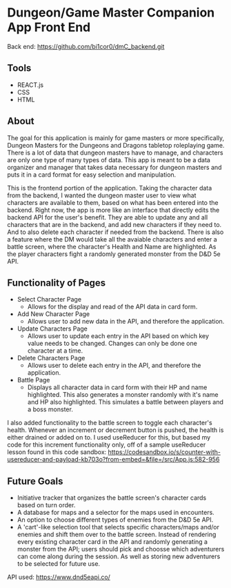 # Dungeon/Game Master Companion App Front End
Back end: https://github.com/bi1cor0/dmC_backend.git

## Tools
- REACT.js
- CSS
- HTML

## About
The goal for this application is mainly for game masters or more specifically, Dungeon Masters for the Dungeons and Dragons tabletop roleplaying game. There is a lot of data that dungeon masters have to manage, and characters are only one type of many types of data. This app is meant to be a data organizer and manager that takes data necessary for dungeon masters and puts it in a card format for easy selection and manipulation.

This is the frontend portion of the application. Taking the character data from the backend, I wanted the dungeon master user to view what characters are available to them, based on what has been entered into the backend. Right now, the app is more like an interface that directly edits the backend API for the user's benefit. They are able to update any and all characters that are in the backend, and add new characters if they need to. And to also delete each character if needed from the backend. There is also a feature where the DM would take all the avaiable characters and enter a battle screen, where the character's Health and Name are highlighted. As the player characters fight a randomly generated monster from the D&D 5e API. 

## Functionality of Pages

- Select Character Page
    - Allows for the display and read of the API data in card form. 
- Add New Character Page
    - Allows user to add new data in the API, and therefore the application. 
- Update Characters Page
    - Allows user to update each entry in the API based on which key value needs to be changed. Changes can only be done one character at a time. 
- Delete Characters Page
    - Allows user to delete each entry in the API, and therefore the application. 
- Battle Page
    - Displays all character data in card form with their HP and name highlighted. This also generates a monster randomly with it's name and HP also highlighted. This simulates a battle between players and a boss monster. 

I also added functionality to the battle screen to toggle each character's health. Whenever an increment or decrement button is pushed, the health is either drained or added on to. I used useReducer for this, but based my code for this increment functionality only, off of a sample useReducer lesson found in this code sandbox:
https://codesandbox.io/s/counter-with-usereducer-and-payload-kb703o?from-embed=&file=/src/App.js:582-956

## Future Goals
- Initiative tracker that organizes the battle screen's character cards based on turn order. 
- A database for maps and a selector for the maps used in encounters. 
- An option to choose different types of enemies from the D&D 5e API. 
- A 'cart'-like selection tool that selects specific characters/maps and/or enemies and shift them over to the battle screen. Instead of rendering every existing character card in the API and randomly generating a monster from the API; users should pick and choosse which adventurers can come along during the session. As well as storing new adventurers to be selected for future use. 

API used: https://www.dnd5eapi.co/
